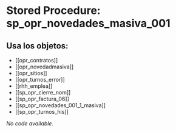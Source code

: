 # Stored Procedure: sp_opr_novedades_masiva_001

## Usa los objetos:
- [[opr_contratos]]
- [[opr_novedadmasiva]]
- [[opr_sitios]]
- [[opr_turnos_error]]
- [[rhh_emplea]]
- [[sp_opr_cierre_nom]]
- [[sp_opr_factura_06]]
- [[sp_opr_novedades_001_1_masiva]]
- [[sp_opr_turnos_his]]

*No code available.*
